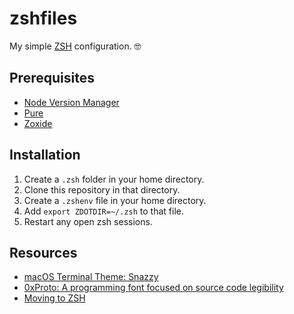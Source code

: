 # zshfiles

My simple [ZSH](http://www.zsh.org/) configuration. 🤓

## Prerequisites

- [Node Version Manager](https://github.com/nvm-sh/nvm)
- [Pure](https://github.com/sindresorhus/pure)
- [Zoxide](https://github.com/ajeetdsouza/zoxide)

## Installation

1. Create a `.zsh` folder in your home directory.
1. Clone this repository in that directory.
1. Create a `.zshenv` file in your home directory.
1. Add `export ZDOTDIR=~/.zsh` to that file.
1. Restart any open zsh sessions.

## Resources

- [macOS Terminal Theme: Snazzy](https://github.com/lysyi3m/macos-terminal-themes?tab=readme-ov-file#snazzy-download)
- [0xProto: A programming font focused on source code legibility](https://github.com/0xType/0xProto)
- [Moving to ZSH](https://scriptingosx.com/2019/06/moving-to-zsh/)
